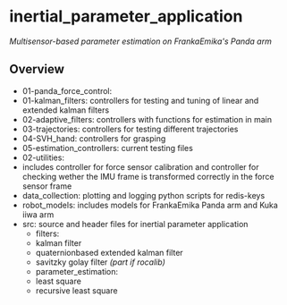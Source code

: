 # inertial_parameter_application
*Multisensor-based parameter estimation on FrankaEmika's Panda arm*
## Overview

* 01-panda_force_control:
 * 01-kalman_filters: controllers for testing and tuning of linear and extended kalman filters
 * 02-adaptive_filters: controllers with functions for estimation in main
 * 03-trajectories: controllers for testing different trajectories
 * 04-SVH_hand: controllers for grasping
 * 05-estimation_controllers: current testing files
* 02-utilities: 
 * includes controller for force sensor calibration and controller for checking wether the IMU frame is transformed correctly in the force sensor frame
* data_collection: plotting and logging python scripts for redis-keys
* robot_models: includes models for FrankaEmika Panda arm and Kuka iiwa arm
* src: source and header files for inertial parameter application
  * filters: 
   * kalman filter
   * quaternionbased extended kalman filter
   * savitzky golay filter *(part if rocalib)*
  * parameter_estimation: 
   * least square 
   * recursive least square


